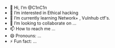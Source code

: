 - 👋 Hi, I’m @C1nC1n
- 👀 I’m interested in Ethical hacking
- 🌱 I’m currently learning Network+ , Vulnhub ctf's.
- 💞️ I’m looking to collaborate on ...
- 📫 How to reach me ...
- 😄 Pronouns: ...
- ⚡ Fun fact: ...

<!---
C1nC1n/C1nC1n is a ✨ special ✨ repository because its `README.md` (this file) appears on your GitHub profile.
You can click the Preview link to take a look at your changes.
--->
